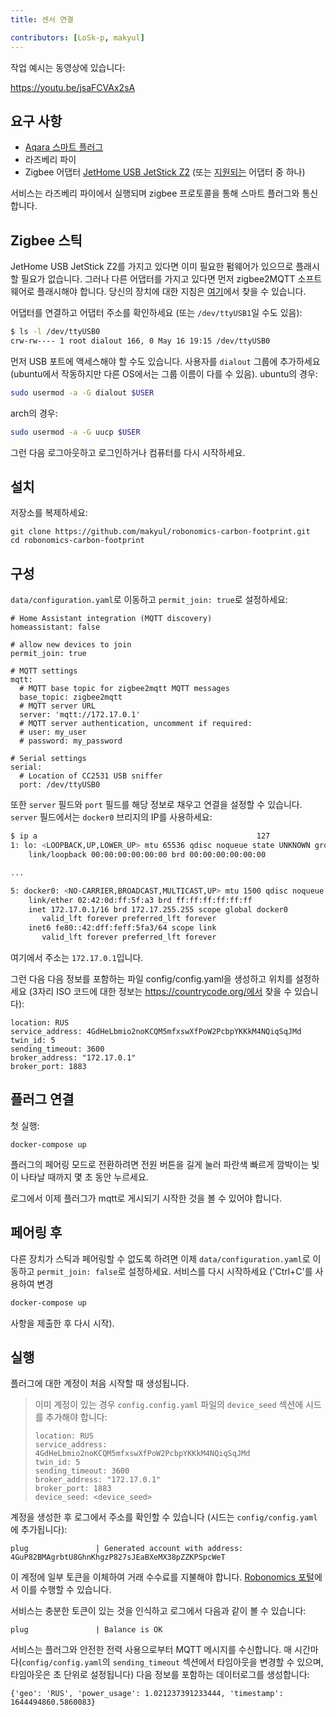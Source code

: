 ```yaml
---
title: 센서 연결

contributors: [LoSk-p, makyul]
---
```


작업 예시는 동영상에 있습니다:

https://youtu.be/jsaFCVAx2sA

## 요구 사항

* [Aqara 스마트 플러그](https://aqara.ru/product/aqara-smart-plug/?yclid=462434430312045270)
* 라즈베리 파이
* Zigbee 어댑터 [JetHome USB JetStick Z2](https://jhome.ru/catalog/parts/PCBA/293/) (또는 [지원되는](https://www.zigbee2mqtt.io/information/supported_adapters.html) 어댑터 중 하나)

서비스는 라즈베리 파이에서 실행되며 zigbee 프로토콜을 통해 스마트 플러그와 통신합니다.

## Zigbee 스틱

JetHome USB JetStick Z2를 가지고 있다면 이미 필요한 펌웨어가 있으므로 플래시 할 필요가 없습니다. 그러나 다른 어댑터를 가지고 있다면 먼저 zigbee2MQTT 소프트웨어로 플래시해야 합니다. 당신의 장치에 대한 지침은 [여기](https://www.zigbee2mqtt.io/information/supported_adapters.html)에서 찾을 수 있습니다.

어댑터를 연결하고 어댑터 주소를 확인하세요 (또는 `/dev/ttyUSB1`일 수도 있음):
```bash
$ ls -l /dev/ttyUSB0
crw-rw---- 1 root dialout 166, 0 May 16 19:15 /dev/ttyUSB0 
```

먼저 USB 포트에 액세스해야 할 수도 있습니다. 사용자를 `dialout` 그룹에 추가하세요 (ubuntu에서 작동하지만 다른 OS에서는 그룹 이름이 다를 수 있음).
ubuntu의 경우:
```bash
sudo usermod -a -G dialout $USER
```
arch의 경우:
```bash
sudo usermod -a -G uucp $USER
```
그런 다음 로그아웃하고 로그인하거나 컴퓨터를 다시 시작하세요.

## 설치

저장소를 복제하세요:

```
git clone https://github.com/makyul/robonomics-carbon-footprint.git
cd robonomics-carbon-footprint
```

## 구성

`data/configuration.yaml`로 이동하고 `permit_join: true`로 설정하세요:

```
# Home Assistant integration (MQTT discovery)
homeassistant: false

# allow new devices to join
permit_join: true

# MQTT settings
mqtt:
  # MQTT base topic for zigbee2mqtt MQTT messages
  base_topic: zigbee2mqtt
  # MQTT server URL
  server: 'mqtt://172.17.0.1'
  # MQTT server authentication, uncomment if required:
  # user: my_user
  # password: my_password

# Serial settings
serial:
  # Location of CC2531 USB sniffer
  port: /dev/ttyUSB0
```
또한 `server` 필드와 `port` 필드를 해당 정보로 채우고 연결을 설정할 수 있습니다. `server` 필드에서는 `docker0` 브리지의 IP를 사용하세요: 

```bash
$ ip a                                                 127
1: lo: <LOOPBACK,UP,LOWER_UP> mtu 65536 qdisc noqueue state UNKNOWN group default qlen 1000
    link/loopback 00:00:00:00:00:00 brd 00:00:00:00:00:00

...

5: docker0: <NO-CARRIER,BROADCAST,MULTICAST,UP> mtu 1500 qdisc noqueue state DOWN group default 
    link/ether 02:42:0d:ff:5f:a3 brd ff:ff:ff:ff:ff:ff
    inet 172.17.0.1/16 brd 172.17.255.255 scope global docker0
       valid_lft forever preferred_lft forever
    inet6 fe80::42:dff:feff:5fa3/64 scope link 
       valid_lft forever preferred_lft forever
```
여기에서 주소는 `172.17.0.1`입니다.

그런 다음 다음 정보를 포함하는 파일 config/config.yaml을 생성하고 위치를 설정하세요 (3자리 ISO 코드에 대한 정보는 https://countrycode.org/에서 찾을 수 있습니다):

```
location: RUS
service_address: 4GdHeLbmio2noKCQM5mfxswXfPoW2PcbpYKKkM4NQiqSqJMd
twin_id: 5
sending_timeout: 3600
broker_address: "172.17.0.1"
broker_port: 1883
```

## 플러그 연결

첫 실행:

```
docker-compose up     
```

플러그의 페어링 모드로 전환하려면 전원 버튼을 길게 눌러 파란색 빠르게 깜박이는 빛이 나타날 때까지 몇 초 동안 누르세요. 

로그에서 이제 플러그가 mqtt로 게시되기 시작한 것을 볼 수 있어야 합니다. 


## 페어링 후

다른 장치가 스틱과 페어링할 수 없도록 하려면 이제 `data/configuration.yaml`로 이동하고 `permit_join: false`로 설정하세요. 서비스를 다시 시작하세요 ('Ctrl+C'를 사용하여 변경  

```bash
docker-compose up     
```
사항을 제출한 후 다시 시작).

## 실행
플러그에 대한 계정이 처음 시작할 때 생성됩니다. 
> 이미 계정이 있는 경우 `config.config.yaml` 파일의 `device_seed` 섹션에 시드를 추가해야 합니다:
>
> ```
> location: RUS
> service_address: 4GdHeLbmio2noKCQM5mfxswXfPoW2PcbpYKKkM4NQiqSqJMd
> twin_id: 5
> sending_timeout: 3600
> broker_address: "172.17.0.1"
> broker_port: 1883
> device_seed: <device_seed>
>```

 계정을 생성한 후 로그에서 주소를 확인할 수 있습니다 (시드는 `config/config.yaml`에 추가됩니다):
```
plug               | Generated account with address: 4GuP82BMAgrbtU8GhnKhgzP827sJEaBXeMX38pZZKPSpcWeT
```
이 계정에 일부 토큰을 이체하여 거래 수수료를 지불해야 합니다. [Robonomics 포털](https://polkadot.js.org/apps/?rpc=wss%3A%2F%2Fkusama.rpc.robonomics.network%2F#/accounts)에서 이를 수행할 수 있습니다. 

서비스는 충분한 토큰이 있는 것을 인식하고 로그에서 다음과 같이 볼 수 있습니다:
```
plug               | Balance is OK
```
서비스는 플러그와 안전한 전력 사용으로부터 MQTT 메시지를 수신합니다. 매 시간마다(`config/config.yaml`의 `sending_timeout` 섹션에서 타임아웃을 변경할 수 있으며, 타임아웃은 초 단위로 설정됩니다) 다음 정보를 포함하는 데이터로그를 생성합니다:
```
{'geo': 'RUS', 'power_usage': 1.021237391233444, 'timestamp': 1644494860.5860083}
```
